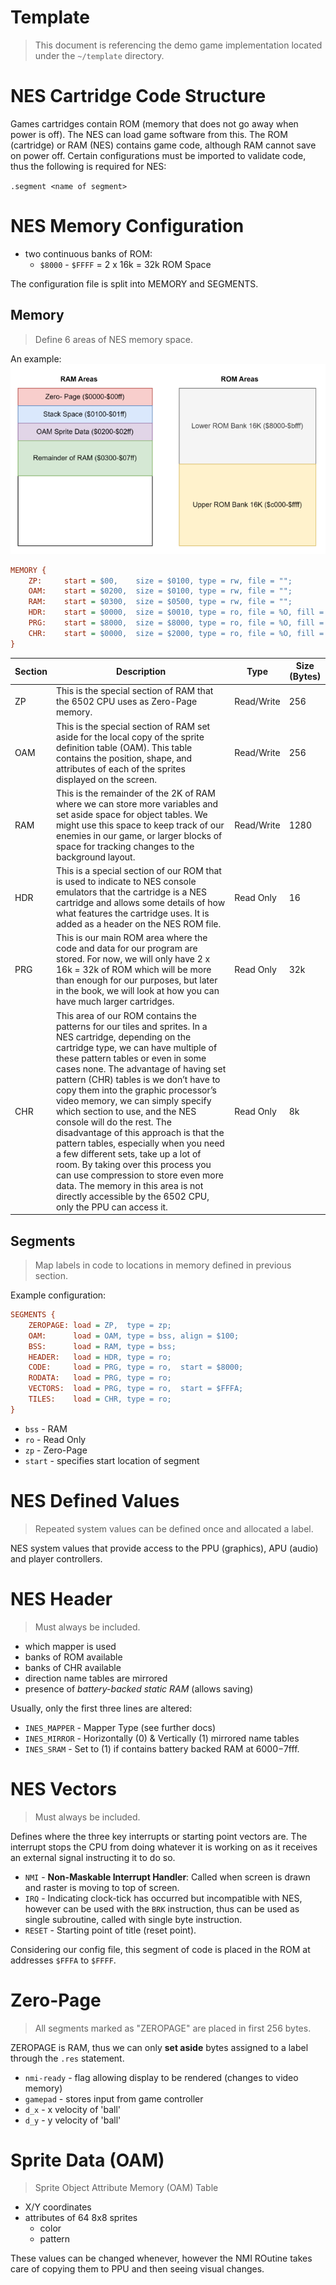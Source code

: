 # Template
> This document is referencing the demo game implementation located under the `~/template` directory.

# NES Cartridge Code Structure

Games cartridges contain ROM (memory that does not go away when power is off). The NES can load game software from this. The ROM (cartridge) or RAM (NES) contains game code, although RAM cannot save on power off. Certain configurations must be imported to validate code, thus the following is required for NES:

`.segment <name of segment>`

# NES Memory Configuration

- two continuous banks of ROM:
    - `$8000` - `$FFFF` = 2 x 16k = 32k ROM Space

The configuration file is split into MEMORY and SEGMENTS.

## Memory
> Define 6 areas of NES memory space.

An example:
![RAM & ROM Areas](./assets/memory.jpg)

```cfg
MEMORY {
    ZP:     start = $00,    size = $0100, type = rw, file = "";
    OAM:    start = $0200,  size = $0100, type = rw, file = "";
    RAM:    start = $0300,  size = $0500, type = rw, file = "";
    HDR:    start = $0000,  size = $0010, type = ro, file = %O, fill = yes, fillval = $00;
    PRG:    start = $8000,  size = $8000, type = ro, file = %O, fill = yes, fillval = $00;
    CHR:    start = $0000,  size = $2000, type = ro, file = %O, fill = yes, fillval = $00;
}
```

| Section | Description | Type | Size (Bytes) |
|---|---|---|---|
| ZP | This is the special section of RAM that the 6502 CPU uses as Zero-Page memory. | Read/Write | 256 |
| OAM | This is the special section of RAM set aside for the local copy of the sprite definition table (OAM). This table contains the position, shape, and attributes of each of the sprites displayed on the screen. | Read/Write | 256 |
| RAM | This is the remainder of the 2K of RAM where we can store more variables and set aside space for object tables. We might use this space to keep track of our enemies in our game, or larger blocks of space for tracking changes to the background layout. | Read/Write | 1280 |
| HDR | This is a special section of our ROM that is used to indicate to NES console emulators that the cartridge is a NES cartridge and allows some details of how what features the cartridge uses. It is added as a header on the NES ROM file. | Read Only | 16 |
| PRG | This is our main ROM area where the code and data for our program are stored. For now, we will only have 2 x 16k = 32k of ROM which will be more than enough for our purposes, but later in the book, we will look at how you can have much larger cartridges. | Read Only | 32k |
| CHR | This area of our ROM contains the patterns for our tiles and sprites. In a NES cartridge, depending on the cartridge type, we can have multiple of these pattern tables or even in some cases none. The advantage of having set pattern (CHR) tables is we don’t have to copy them into the graphic processor’s video memory, we can simply specify which section to use, and the NES console will do the rest. The disadvantage of this approach is that the pattern tables, especially when you need a few different sets, take up a lot of room. By taking over this process you can use compression to store even more data. The memory in this area is not directly accessible by the 6502 CPU, only the PPU can access it. | Read Only | 8k |

## Segments
> Map labels in code to locations in memory defined in previous section.

Example configuration:
```cfg
SEGMENTS {
    ZEROPAGE: load = ZP,  type = zp;
    OAM:      load = OAM, type = bss, align = $100;
    BSS:      load = RAM, type = bss;
    HEADER:   load = HDR, type = ro;
    CODE:     load = PRG, type = ro,  start = $8000;
    RODATA:   load = PRG, type = ro;
    VECTORS:  load = PRG, type = ro,  start = $FFFA;
    TILES:    load = CHR, type = ro;
}
```

- `bss` - RAM
- `ro` - Read Only
- `zp` - Zero-Page
- `start` - specifies start location of segment

# NES Defined Values
> Repeated system values can be defined once and allocated a label.

NES system values that provide access to the PPU (graphics), APU (audio) and player controllers.

# NES Header
> Must always be included.

- which mapper is used
- banks of ROM available
- banks of CHR available
- direction name tables are mirrored
- presence of *battery-backed static RAM* (allows saving)

Usually, only the first three lines are altered:
- `INES_MAPPER` - Mapper Type (see further docs)
- `INES_MIRROR` - Horizontally (0) & Vertically (1) mirrored name tables
- `INES_SRAM` - Set to (1) if contains battery backed RAM at $6000-$7fff.

# NES Vectors
> Must always be included.

Defines where the three key interrupts or starting point vectors are. The interrupt stops the CPU from doing whatever it is working on as it receives an external signal instructing it to do so.

- `NMI` - **Non-Maskable Interrupt Handler**: Called when screen is drawn and raster is moving to top of screen.
- `IRQ` - Indicating clock-tick has occurred but incompatible with NES, however can be used with the `BRK` instruction, thus can be used as single subroutine, called with single byte instruction.
- `RESET` - Starting point of title (reset point).

Considering our config file, this segment of code is placed in the ROM at addresses `$FFFA` to `$FFFF`.

# Zero-Page
> All segments marked as "ZEROPAGE" are placed in first 256 bytes.

ZEROPAGE is RAM, thus we can only **set aside** bytes assigned to a label through the `.res` statement.

- `nmi-ready` - flag allowing display to be rendered (changes to video memory)
- `gamepad` - stores input from game controller
- `d_x` - x velocity of 'ball'
- `d_y` - y velocity of 'ball'

# Sprite Data (OAM)
> Sprite Object Attribute Memory (OAM) Table

- X/Y coordinates
- attributes of 64 8x8 sprites
    - color
    - pattern

These values can be changed whenever, however the NMI ROutine takes care of copying them to PPU and then seeing visual changes.